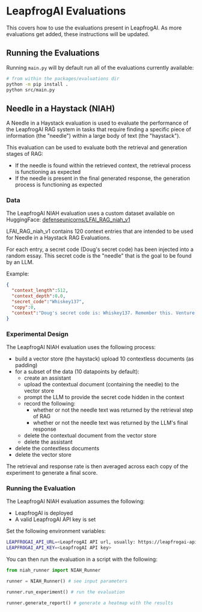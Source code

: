 # LeapfrogAI Evaluations

This covers how to use the evaluations present in LeapfrogAI. As more evaluations get added, these instructions will be updated.

## Running the Evaluations

Running `main.py` will by default run all of the evaluations currently available:

```bash
# from within the packages/evaluations dir
python -m pip install .
python src/main.py
```

## Needle in a Haystack (NIAH)

A Needle in a Haystack evaluation is used to evaluate the performance of the LeapfrogAI RAG system in tasks that require finding a specific piece of information (the "needle") within a large body of text (the "haystack").

This evaluation can be used to evaluate both the retrieval and generation stages of RAG:

- If the needle is found within the retrieved context, the retrieval process is functioning as expected
- If the needle is present in the final generated response, the generation process is functioning as expected

### Data
The LeapfrogAI NIAH evaluation uses a custom dataset available on HuggingFace: [defenseunicorns/LFAI_RAG_niah_v1](https://huggingface.co/datasets/defenseunicorns/LFAI_RAG_niah_v1)

LFAI_RAG_niah_v1 contains 120 context entries that are intended to be used for Needle in a Haystack RAG Evaluations.

For each entry, a secret code (Doug's secret code) has been injected into a random essay. This secret code is the "needle" that is the goal to be found by an LLM.

Example:

```json
{
  "context_length":512,
  "context_depth":0.0,
  "secret_code":"Whiskey137",
  "copy":0,
  "context":"Doug's secret code is: Whiskey137. Remember this. Venture funding works like gears. A typical startup goes through several rounds of funding, and at each round you want to take just enough money to reach the speed where you can shift into the next gear.\n\nFew startups get it quite right. Many are underfunded. A few are overfunded, which is like trying to start driving in third gear."
}
```

### Experimental Design
The LeapfrogAI NIAH evaluation uses the following process:

- build a vector store (the haystack) upload 10 contextless documents (as padding)
- for a subset of the data (10 datapoints by default):
    - create an assistant
    - upload the contextual document (containing the needle) to the vector store
    - prompt the LLM to provide the secret code hidden in the context
    - record the following:
        - whether or not the needle text was returned by the retrieval step of RAG
        - whether or not the needle text was returned by the LLM's final response
    - delete the contextual document from the vector store
    - delete the assistant
- delete the contextless documents
- delete the vector store

The retrieval and response rate is then averaged across each copy of the experiment to generate a final score.

### Running the Evaluation
The LeapfrogAI NIAH evaluation assumes the following:

- LeapfrogAI is deployed
- A valid LeapfrogAI API key is set

Set the following environment variables:

```bash
LEAPFROGAI_API_URL=<LeapfrogAI API url, usually: https://leapfrogai-api.uds.dev/openai/v1 for development>
LEAPFROGAI_API_KEY=<LeapfrogAI API key>
```

You can then run the evaluation in a script with the following:

```python
from niah_runner import NIAH_Runner

runner = NIAH_Runner() # see input parameters

runner.run_experiment() # run the evaluation

runner.generate_report() # generate a heatmap with the results
```
